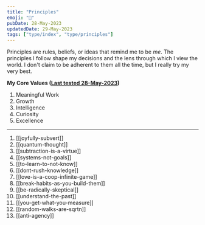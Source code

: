 ```yaml
---
title: "Principles"
emoji: "📐"
pubDate: 28-May-2023
updatedDate: 29-May-2023
tags: ["type/index", "type/principles"]
---
```


Principles are rules, beliefs, or ideas that remind me to be _me_. The principles I follow shape my decisions and the lens through which I view the world. I don't claim to be adherent to them all the time, but I really try my very best.

**My Core Values ([Last tested 28-May-2023](https://personalvalu.es/personal-values-test))**
1. Meaningful Work
2. Growth
3. Intelligence
4. Curiosity
5. Excellence

---

1. [[joyfully-subvert]]
2. [[quantum-thought]]
3. [[subtraction-is-a-virtue]]
4. [[systems-not-goals]]
5. [[to-learn-to-not-know]]
6. [[dont-rush-knowledge]]
7. [[love-is-a-coop-infinite-game]]
8. [[break-habits-as-you-build-them]]
9. [[be-radically-skeptical]]
12. [[understand-the-past]]
13. [[you-get-what-you-measure]]
14. [[random-walks-are-sqrtn]]
15. [[anti-agency]]